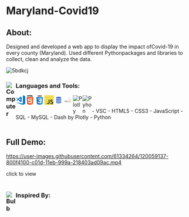 # Maryland-Covid19
## About: 
Designed and developed a web app to display the impact ofCovid-19 in every county (Maryland). Used different Pythonpackages and libraries to collect, clean and analyze the data.


![5bdkcj](https://user-images.githubusercontent.com/61334264/120059114-4fc7a280-c01d-11eb-881f-ebfcebd8d8ea.gif)



### Languages and Tools: <img align="left" alt="Computer" width="26px" src="https://user-images.githubusercontent.com/61334264/120239954-74926480-c22d-11eb-9fa0-db54cb62d802.png" />

<img align="left" alt="Visual Studio Code" width="26px" src="https://raw.githubusercontent.com/github/explore/80688e429a7d4ef2fca1e82350fe8e3517d3494d/topics/visual-studio-code/visual-studio-code.png" />
<img align="left" alt="HTML5" width="26px" src="https://raw.githubusercontent.com/github/explore/80688e429a7d4ef2fca1e82350fe8e3517d3494d/topics/html/html.png" />
<img align="left" alt="CSS3" width="26px" src="https://raw.githubusercontent.com/github/explore/80688e429a7d4ef2fca1e82350fe8e3517d3494d/topics/css/css.png" />
<img align="left" alt="JavaScript" width="26px" src="https://raw.githubusercontent.com/github/explore/80688e429a7d4ef2fca1e82350fe8e3517d3494d/topics/javascript/javascript.png" />
<img align="left" alt="SQL" width="26px" src="https://raw.githubusercontent.com/github/explore/80688e429a7d4ef2fca1e82350fe8e3517d3494d/topics/sql/sql.png" />
<img align="left" alt="MySQL" width="26px" src="https://raw.githubusercontent.com/github/explore/80688e429a7d4ef2fca1e82350fe8e3517d3494d/topics/mysql/mysql.png" />
<img align="left" alt="Plotly" width="26px" src="https://user-images.githubusercontent.com/61334264/120239674-c5ee2400-c22c-11eb-8b9b-4c86090b5316.jpeg" />
<img align="left" alt="Pyhon" width="26px" src="https://user-images.githubusercontent.com/61334264/120240298-38133880-c22e-11eb-9641-33fe0f8c5e7e.png" />



<br />
<br />
- VSC
- HTML5
- CSS3
- JavaScript
- SQL
- MySQL
- Dash by Plotly
- Python

<br />
<br />

## Full Demo:

https://user-images.githubusercontent.com/61334264/120059137-800f4100-c01d-11eb-999a-218403ad09ac.mp4

click to view
<br />
<br />

### Inspired By: <img align="left" alt="Bulb" width="26px" src="https://user-images.githubusercontent.com/61334264/120241022-f84d5080-c22f-11eb-8780-9485dcf7a19c.png" />












